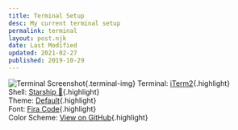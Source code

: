 ```yaml
---
title: Terminal Setup
desc: My current terminal setup
permalink: terminal
layout: post.njk
date: Last Modified
updated: 2021-02-27
published: 2019-10-29
---
```

![Terminal Screenshot](/img/terminal.webp){.terminal-img}
Terminal: [iTerm2](https://iterm2.com/){.highlight}\
Shell: [Starship 🚀](https://starship.rs/){.highlight}\
Theme: [Default](https://starship.rs/){.highlight}\
Font: [Fira Code](https://starship.rs/){.highlight}\
Color Scheme: [View on GitHub](https://starship.rs/){.highlight}